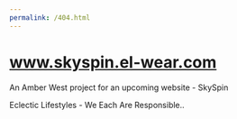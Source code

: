 ```yaml
---
permalink: /404.html
---
```

# www.skyspin.el-wear.com

An Amber West project for an upcoming website - SkySpin

Eclectic Lifestyles - We Each Are Responsible..

